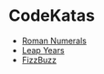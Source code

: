 # CodeKatas

- [Roman Numerals](Katas/RomanNumeralConverterKata.md)
- [Leap Years](Katas/LeapYearsKata.md)
- [FizzBuzz](Katas/FizzBuzzKata.md)